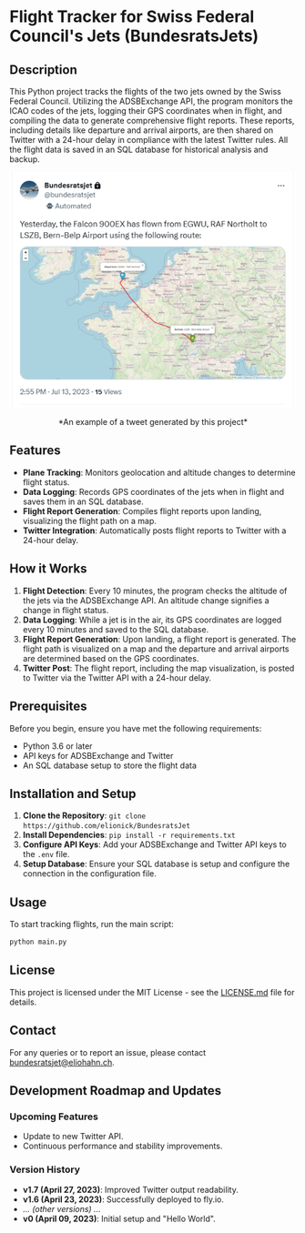 # Flight Tracker for Swiss Federal Council's Jets (BundesratsJets)

## Description

This Python project tracks the flights of the two jets owned by the Swiss Federal Council. Utilizing the ADSBExchange API, the program monitors the ICAO codes of the jets, logging their GPS coordinates when in flight, and compiling the data to generate comprehensive flight reports. These reports, including details like departure and arrival airports, are then shared on Twitter with a 24-hour delay in compliance with the latest Twitter rules. All the flight data is saved in an SQL database for historical analysis and backup.

<p align="center">
    <a href="https://twitter.com/bundesratsjet/status/1680882165486178305">
        <img src="media/example_tweet.png" alt="Example Tweet">
    </a>
</p>
<p align="center">*An example of a tweet generated by this project*</p>

## Features

- **Plane Tracking**: Monitors geolocation and altitude changes to determine flight status.
- **Data Logging**: Records GPS coordinates of the jets when in flight and saves them in an SQL database.
- **Flight Report Generation**: Compiles flight reports upon landing, visualizing the flight path on a map.
- **Twitter Integration**: Automatically posts flight reports to Twitter with a 24-hour delay.

## How it Works

1. **Flight Detection**: Every 10 minutes, the program checks the altitude of the jets via the ADSBExchange API. An altitude change signifies a change in flight status.
2. **Data Logging**: While a jet is in the air, its GPS coordinates are logged every 10 minutes and saved to the SQL database.
3. **Flight Report Generation**: Upon landing, a flight report is generated. The flight path is visualized on a map and the departure and arrival airports are determined based on the GPS coordinates.
4. **Twitter Post**: The flight report, including the map visualization, is posted to Twitter via the Twitter API with a 24-hour delay.

## Prerequisites

Before you begin, ensure you have met the following requirements:

- Python 3.6 or later
- API keys for ADSBExchange and Twitter
- An SQL database setup to store the flight data

## Installation and Setup

1. **Clone the Repository**: `git clone https://github.com/elionick/BundesratsJet`
2. **Install Dependencies**: `pip install -r requirements.txt`
3. **Configure API Keys**: Add your ADSBExchange and Twitter API keys to the `.env` file.
4. **Setup Database**: Ensure your SQL database is setup and configure the connection in the configuration file.

## Usage

To start tracking flights, run the main script:

```bash
python main.py
```


## License

This project is licensed under the MIT License - see the [LICENSE.md](LICENSE.md) file for details.

## Contact

For any queries or to report an issue, please contact [bundesratsjet@eliohahn.ch](mailto:bundesratsjet@eliohahn.ch).

## Development Roadmap and Updates

### Upcoming Features
- Update to new Twitter API.
- Continuous performance and stability improvements.

### Version History

- **v1.7 (April 27, 2023)**: Improved Twitter output readability.
- **v1.6 (April 23, 2023)**: Successfully deployed to fly.io.
- *... (other versions) ...*
- **v0 (April 09, 2023)**: Initial setup and "Hello World".

